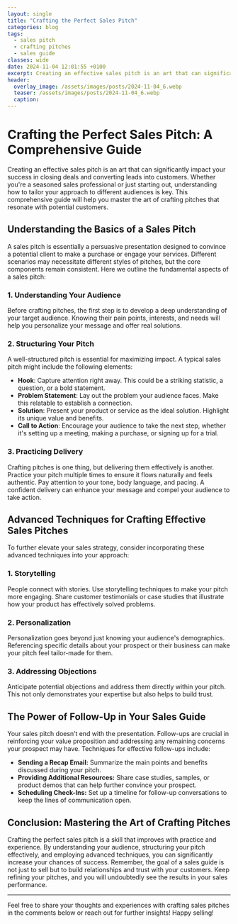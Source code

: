 ```yaml
---
layout: single
title: "Crafting the Perfect Sales Pitch"
categories: blog
tags:
  - sales pitch
  - crafting pitches
  - sales guide
classes: wide
date: 2024-11-04 12:01:55 +0100
excerpt: Creating an effective sales pitch is an art that can significantly impact your success in closing deals and converting leads into customers. Whether you're...
header:
  overlay_image: /assets/images/posts/2024-11-04_6.webp
  teaser: /assets/images/posts/2024-11-04_6.webp
  caption:
---
```


# Crafting the Perfect Sales Pitch: A Comprehensive Guide

Creating an effective sales pitch is an art that can significantly impact your success in closing deals and converting leads into customers. Whether you're a seasoned sales professional or just starting out, understanding how to tailor your approach to different audiences is key. This comprehensive guide will help you master the art of crafting pitches that resonate with potential customers.

## Understanding the Basics of a Sales Pitch

A sales pitch is essentially a persuasive presentation designed to convince a potential client to make a purchase or engage your services. Different scenarios may necessitate different styles of pitches, but the core components remain consistent. Here we outline the fundamental aspects of a sales pitch:

### 1. Understanding Your Audience

Before crafting pitches, the first step is to develop a deep understanding of your target audience. Knowing their pain points, interests, and needs will help you personalize your message and offer real solutions.

### 2. Structuring Your Pitch

A well-structured pitch is essential for maximizing impact. A typical sales pitch might include the following elements:

- **Hook**: Capture attention right away. This could be a striking statistic, a question, or a bold statement.
- **Problem Statement**: Lay out the problem your audience faces. Make this relatable to establish a connection.
- **Solution**: Present your product or service as the ideal solution. Highlight its unique value and benefits.
- **Call to Action**: Encourage your audience to take the next step, whether it's setting up a meeting, making a purchase, or signing up for a trial.

### 3. Practicing Delivery

Crafting pitches is one thing, but delivering them effectively is another. Practice your pitch multiple times to ensure it flows naturally and feels authentic. Pay attention to your tone, body language, and pacing. A confident delivery can enhance your message and compel your audience to take action.

## Advanced Techniques for Crafting Effective Sales Pitches

To further elevate your sales strategy, consider incorporating these advanced techniques into your approach:

### 1. Storytelling

People connect with stories. Use storytelling techniques to make your pitch more engaging. Share customer testimonials or case studies that illustrate how your product has effectively solved problems.

### 2. Personalization

Personalization goes beyond just knowing your audience's demographics. Referencing specific details about your prospect or their business can make your pitch feel tailor-made for them.

### 3. Addressing Objections

Anticipate potential objections and address them directly within your pitch. This not only demonstrates your expertise but also helps to build trust.

## The Power of Follow-Up in Your Sales Guide

Your sales pitch doesn’t end with the presentation. Follow-ups are crucial in reinforcing your value proposition and addressing any remaining concerns your prospect may have. Techniques for effective follow-ups include:

- **Sending a Recap Email:** Summarize the main points and benefits discussed during your pitch.
- **Providing Additional Resources:** Share case studies, samples, or product demos that can help further convince your prospect.
- **Scheduling Check-Ins:** Set up a timeline for follow-up conversations to keep the lines of communication open.

## Conclusion: Mastering the Art of Crafting Pitches

Crafting the perfect sales pitch is a skill that improves with practice and experience. By understanding your audience, structuring your pitch effectively, and employing advanced techniques, you can significantly increase your chances of success. Remember, the goal of a sales guide is not just to sell but to build relationships and trust with your customers. Keep refining your pitches, and you will undoubtedly see the results in your sales performance.

---

Feel free to share your thoughts and experiences with crafting sales pitches in the comments below or reach out for further insights! Happy selling!
